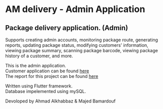# AM delivery - Admin Application

## Package delivery application. (Admin)
Supports creating admin accounts, monitoring package route, generating reports, updating package status, modifying customers' information, viewing package summary, scanning package barcode, viewing package history of a customer, and more.


This is the admin application.  
Customer application can be found [here](https://github.com/LoL-Troll/AM_Delivery)   
The report for this project can be found [here](https://drive.google.com/file/d/1rXjcCzdZAjpLD3AFnaSbMIFxf4v12yF0/view?usp=sharing)  

Written using Flutter framework.  
Database impelemented using mySQL.  

Devoloped by Ahmad Alkhabbaz & Majed Bamardouf
